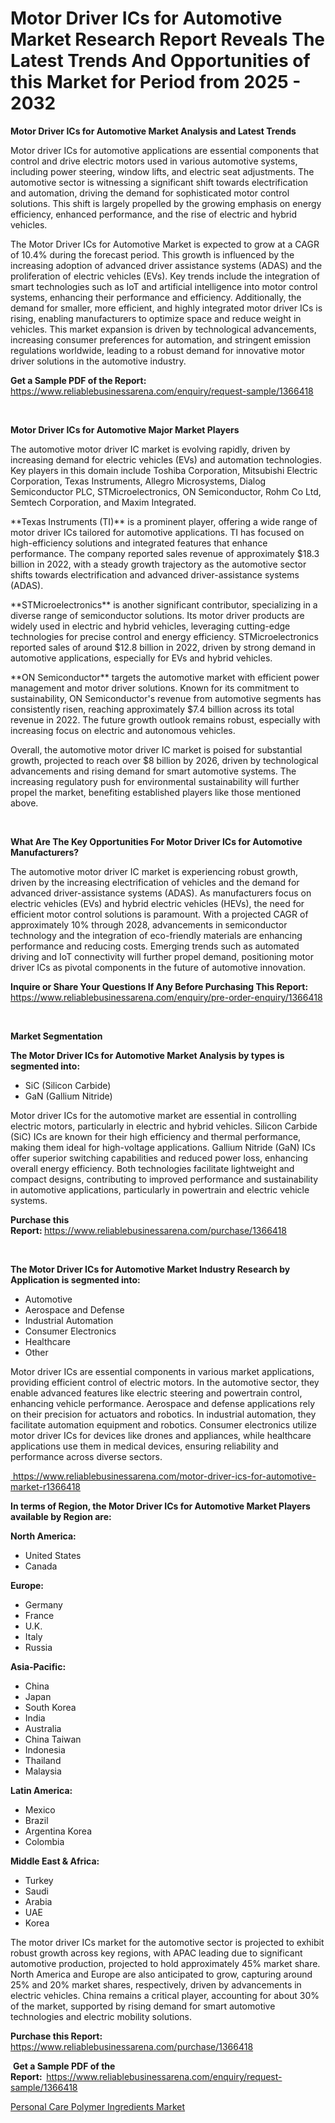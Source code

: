 <p><h1>Motor Driver ICs for Automotive Market Research Report Reveals The Latest Trends And Opportunities of this Market for Period from 2025 - 2032</h1></p><p><strong>Motor Driver ICs for Automotive Market Analysis and Latest Trends</strong></p>
<p><p>Motor driver ICs for automotive applications are essential components that control and drive electric motors used in various automotive systems, including power steering, window lifts, and electric seat adjustments. The automotive sector is witnessing a significant shift towards electrification and automation, driving the demand for sophisticated motor control solutions. This shift is largely propelled by the growing emphasis on energy efficiency, enhanced performance, and the rise of electric and hybrid vehicles.</p><p>The Motor Driver ICs for Automotive Market is expected to grow at a CAGR of 10.4% during the forecast period. This growth is influenced by the increasing adoption of advanced driver assistance systems (ADAS) and the proliferation of electric vehicles (EVs). Key trends include the integration of smart technologies such as IoT and artificial intelligence into motor control systems, enhancing their performance and efficiency. Additionally, the demand for smaller, more efficient, and highly integrated motor driver ICs is rising, enabling manufacturers to optimize space and reduce weight in vehicles. This market expansion is driven by technological advancements, increasing consumer preferences for automation, and stringent emission regulations worldwide, leading to a robust demand for innovative motor driver solutions in the automotive industry.</p></p>
<p><strong>Get a Sample PDF of the Report:&nbsp;</strong> <a href="https://www.reliablebusinessarena.com/enquiry/request-sample/1366418?utm_campaign=2515&utm_medium=2&utm_source=Github&utm_content=ia&utm_term=24032025&utm_id=motor-driver-ics-for-automotive">https://www.reliablebusinessarena.com/enquiry/request-sample/1366418</a></p>
<p>&nbsp;</p>
<p><strong>Motor Driver ICs for Automotive Major Market Players</strong></p>
<p><p>The automotive motor driver IC market is evolving rapidly, driven by increasing demand for electric vehicles (EVs) and automation technologies. Key players in this domain include Toshiba Corporation, Mitsubishi Electric Corporation, Texas Instruments, Allegro Microsystems, Dialog Semiconductor PLC, STMicroelectronics, ON Semiconductor, Rohm Co Ltd, Semtech Corporation, and Maxim Integrated.</p><p>**Texas Instruments (TI)** is a prominent player, offering a wide range of motor driver ICs tailored for automotive applications. TI has focused on high-efficiency solutions and integrated features that enhance performance. The company reported sales revenue of approximately $18.3 billion in 2022, with a steady growth trajectory as the automotive sector shifts towards electrification and advanced driver-assistance systems (ADAS).</p><p>**STMicroelectronics** is another significant contributor, specializing in a diverse range of semiconductor solutions. Its motor driver products are widely used in electric and hybrid vehicles, leveraging cutting-edge technologies for precise control and energy efficiency. STMicroelectronics reported sales of around $12.8 billion in 2022, driven by strong demand in automotive applications, especially for EVs and hybrid vehicles.</p><p>**ON Semiconductor** targets the automotive market with efficient power management and motor driver solutions. Known for its commitment to sustainability, ON Semiconductor's revenue from automotive segments has consistently risen, reaching approximately $7.4 billion across its total revenue in 2022. The future growth outlook remains robust, especially with increasing focus on electric and autonomous vehicles.</p><p>Overall, the automotive motor driver IC market is poised for substantial growth, projected to reach over $8 billion by 2026, driven by technological advancements and rising demand for smart automotive systems. The increasing regulatory push for environmental sustainability will further propel the market, benefiting established players like those mentioned above.</p></p>
<p>&nbsp;</p>
<p><strong>What Are The Key Opportunities For Motor Driver ICs for Automotive Manufacturers?</strong></p>
<p><p>The automotive motor driver IC market is experiencing robust growth, driven by the increasing electrification of vehicles and the demand for advanced driver-assistance systems (ADAS). As manufacturers focus on electric vehicles (EVs) and hybrid electric vehicles (HEVs), the need for efficient motor control solutions is paramount. With a projected CAGR of approximately 10% through 2028, advancements in semiconductor technology and the integration of eco-friendly materials are enhancing performance and reducing costs. Emerging trends such as automated driving and IoT connectivity will further propel demand, positioning motor driver ICs as pivotal components in the future of automotive innovation.</p></p>
<p><strong>Inquire or Share Your Questions If Any Before Purchasing This Report:</strong> <a href="https://www.reliablebusinessarena.com/enquiry/pre-order-enquiry/1366418?utm_campaign=2515&utm_medium=2&utm_source=Github&utm_content=ia&utm_term=24032025&utm_id=motor-driver-ics-for-automotive">https://www.reliablebusinessarena.com/enquiry/pre-order-enquiry/1366418</a></p>
<p>&nbsp;</p>
<p><strong>Market Segmentation</strong></p>
<p><strong>The Motor Driver ICs for Automotive Market Analysis by types is segmented into:</strong></p>
<p><ul><li>SiC (Silicon Carbide)</li><li>GaN (Gallium Nitride)</li></ul></p>
<p><p>Motor driver ICs for the automotive market are essential in controlling electric motors, particularly in electric and hybrid vehicles. Silicon Carbide (SiC) ICs are known for their high efficiency and thermal performance, making them ideal for high-voltage applications. Gallium Nitride (GaN) ICs offer superior switching capabilities and reduced power loss, enhancing overall energy efficiency. Both technologies facilitate lightweight and compact designs, contributing to improved performance and sustainability in automotive applications, particularly in powertrain and electric vehicle systems.</p></p>
<p><strong>Purchase this Report:&nbsp;</strong><a href="https://www.reliablebusinessarena.com/purchase/1366418?utm_campaign=2515&utm_medium=2&utm_source=Github&utm_content=ia&utm_term=24032025&utm_id=motor-driver-ics-for-automotive">https://www.reliablebusinessarena.com/purchase/1366418</a></p>
<p>&nbsp;</p>
<p><strong>The Motor Driver ICs for Automotive Market Industry Research by Application is segmented into:</strong></p>
<p><ul><li>Automotive</li><li>Aerospace and Defense</li><li>Industrial Automation</li><li>Consumer Electronics</li><li>Healthcare</li><li>Other</li></ul></p>
<p><p>Motor driver ICs are essential components in various market applications, providing efficient control of electric motors. In the automotive sector, they enable advanced features like electric steering and powertrain control, enhancing vehicle performance. Aerospace and defense applications rely on their precision for actuators and robotics. In industrial automation, they facilitate automation equipment and robotics. Consumer electronics utilize motor driver ICs for devices like drones and appliances, while healthcare applications use them in medical devices, ensuring reliability and performance across diverse sectors.</p></p>
<p><a href="https://www.reliablebusinessarena.com/motor-driver-ics-for-automotive-market-r1366418?utm_campaign=2515&utm_medium=2&utm_source=Github&utm_content=ia&utm_term=24032025&utm_id=motor-driver-ics-for-automotive">&nbsp;https://www.reliablebusinessarena.com/motor-driver-ics-for-automotive-market-r1366418</a></p>
<p><strong>In terms of Region, the Motor Driver ICs for Automotive Market Players available by Region are:</strong></p>
<p>
    <p> <strong> North America: </strong>
        <ul>
            <li>United States</li>
            <li>Canada</li>
        </ul>
        </p> 
    <p> <strong> Europe: </strong>
        <ul>
            <li>Germany</li>
            <li>France</li>
            <li>U.K.</li>
            <li>Italy</li>
            <li>Russia</li>
        </ul>
        </p> 
    <p> <strong> Asia-Pacific: </strong>
        <ul>
            <li>China</li>
            <li>Japan</li>
            <li>South Korea</li>
            <li>India</li>
            <li>Australia</li>
            <li>China Taiwan</li>
            <li>Indonesia</li>
            <li>Thailand</li>
            <li>Malaysia</li>
        </ul>
        </p> 
    <p> <strong> Latin America: </strong>
        <ul>
            <li>Mexico</li>
            <li>Brazil</li>
            <li>Argentina Korea</li>
            <li>Colombia</li>
        </ul>
        </p> 
    <p> <strong> Middle East & Africa: </strong>
        <ul>
            <li>Turkey</li>
            <li>Saudi</li>
            <li>Arabia</li>
            <li>UAE</li>
            <li>Korea</li>
        </ul>
    </p>
    </p>
<p><p>The motor driver ICs market for the automotive sector is projected to exhibit robust growth across key regions, with APAC leading due to significant automotive production, projected to hold approximately 45% market share. North America and Europe are also anticipated to grow, capturing around 25% and 20% market shares, respectively, driven by advancements in electric vehicles. China remains a critical player, accounting for about 30% of the market, supported by rising demand for smart automotive technologies and electric mobility solutions.</p></p>
<p><strong>Purchase this Report: </strong><a href="https://www.reliablebusinessarena.com/purchase/1366418?utm_campaign=2515&utm_medium=2&utm_source=Github&utm_content=ia&utm_term=24032025&utm_id=motor-driver-ics-for-automotive">https://www.reliablebusinessarena.com/purchase/1366418</a></p>
<p>&nbsp;<strong>Get a Sample PDF of the Report:&nbsp;&nbsp;</strong><a href="https://www.reliablebusinessarena.com/enquiry/request-sample/1366418?utm_campaign=2515&utm_medium=2&utm_source=Github&utm_content=ia&utm_term=24032025&utm_id=motor-driver-ics-for-automotive">https://www.reliablebusinessarena.com/enquiry/request-sample/1366418</a></p>
<p><strong></strong></p>
<p><p><a href="https://github.com/barnickclara79/Market-Research-Report-List-1/blob/main/personal-care-polymer-ingredients-market.md?utm_campaign=2515&utm_medium=2&utm_source=Github&utm_content=ia&utm_term=24032025&utm_id=motor-driver-ics-for-automotive">Personal Care Polymer Ingredients Market</a></p></p>